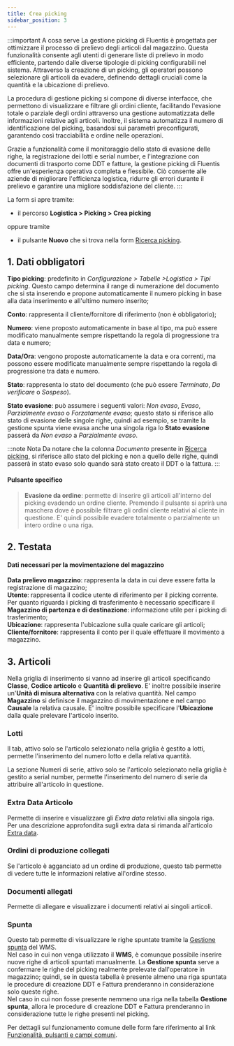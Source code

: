 ```yaml
---
title: Crea picking
sidebar_position: 3
---
```


:::important A cosa serve
La gestione picking di Fluentis è progettata per ottimizzare il processo di prelievo degli articoli dal magazzino. Questa funzionalità consente agli utenti di generare liste di prelievo in modo efficiente, partendo dalle diverse tipologie di picking configurabili nel sistema. Attraverso la creazione di un picking, gli operatori possono selezionare gli articoli da evadere, definendo dettagli cruciali come la quantità e la ubicazione di prelievo.

La procedura di gestione picking si compone di diverse interfacce, che permettono di visualizzare e filtrare gli ordini cliente, facilitando l'evasione totale o parziale degli ordini attraverso una gestione automatizzata delle informazioni relative agli articoli. Inoltre, il sistema automatizza il numero di identificazione del picking, basandosi sui parametri preconfigurati, garantendo così tracciabilità e ordine nelle operazioni.

Grazie a funzionalità come il monitoraggio dello stato di evasione delle righe, la registrazione dei lotti e serial number, e l'integrazione con documenti di trasporto come DDT e fatture, la gestione picking di Fluentis offre un'esperienza operativa completa e flessibile. Ciò consente alle aziende di migliorare l'efficienza logistica, ridurre gli errori durante il prelievo e garantire una migliore soddisfazione del cliente.
:::

La form si apre tramite:  
 -  il percorso **Logistica > Picking > Crea picking** 

oppure tramite 

 - il pulsante **Nuovo** che si trova nella form  [Ricerca picking](/docs/logistics/picking/search-picking).

## 1. Dati obbligatori

**Tipo picking**: predefinito in  *Configurazione > Tabelle >Logistica > Tipi picking*. Questo campo determina il range di numerazione del documento che si sta inserendo e propone automaticamente il numero picking in base alla data inserimento e all'ultimo numero inserito;  

**Conto**: rappresenta il cliente/fornitore di riferimento (non è obbligatorio);  

**Numero**: viene proposto automaticamente in base al tipo, ma può essere modificato manualmente sempre rispettando la regola di progressione tra data e numero;  

**Data/Ora**: vengono proposte automaticamente la data e ora correnti, ma possono essere modificate manualmente sempre rispettando la regola di progressione tra data e numero.

**Stato**: rappresenta lo stato del documento (che può essere *Terminato*, *Da verificare* o *Sospeso*).

**Stato evasione**: può assumere i seguenti valori: *Non evaso*, *Evaso*, *Parzialmente evaso* o *Forzatamente evaso*; questo stato si riferisce allo stato di evasione delle singole righe, quindi ad esempio, se tramite la gestione spunta viene evasa anche una singola riga lo **Stato evasione** passerà da *Non evaso* a *Parzialmente evaso*.    

:::note Nota
Da notare che la colonna *Documento* presente in [Ricerca picking](/docs/logistics/picking/search-picking), si riferisce allo stato del picking e non a quello delle righe, quindi passerà in stato evaso solo quando sarà stato creato il DDT o la fattura.
:::

#### Pulsante specifico

> **Evasione da ordine**: permette di inserire gli articoli all'interno del picking evadendo un ordine cliente. Premendo il pulsante si aprirà una maschera dove è possibile filtrare gli ordini cliente relativi al cliente in questione. E' quindi possibile evadere totalmente o parzialmente un intero ordine o una riga.

## 2. Testata

#### Dati necessari per la movimentazione del magazzino  

**Data prelievo magazzino**: rappresenta la data in cui deve essere fatta la registrazione di magazzino;  
**Utente**: rappresenta il codice utente di riferimento per il picking corrente. Per quanto riguarda i picking di trasferimento è necessario specificare il **Magazzino di partenza e di destinazione**: informazione utile per i picking di trasferimento;  
**Ubicazione**: rappresenta l'ubicazione sulla quale caricare gli articoli;  
**Cliente/fornitore**: rappresenta il conto per il quale effettuare il movimento a magazzino.

## 3. Articoli

Nella griglia di inserimento si vanno ad inserire gli articoli specificando **Classe**, **Codice articolo** e **Quantità di prelievo**. E' inoltre possibile inserire un'**Unità di misura alternativa** con la relativa quantità. Nel campo **Magazzino** si definisce il magazzino di movimentazione e nel campo **Causale** la relativa causale. E' inoltre possibile specificare l'**Ubicazione** dalla quale prelevare l'articolo inserito.

### Lotti

Il tab, attivo solo se l'articolo selezionato nella griglia è gestito a lotti, permette l'inserimento del numero lotto e della relativa quantità.

La sezione Numeri di serie, attivo solo se l'articolo selezionato nella griglia è gestito a serial number, permette l'inserimento del numero di serie da attribuire all'articolo in questione.

### Extra Data Articolo

Permette di inserire e visualizzare gli *Extra data* relativi alla singola riga.           
Per una descrizione approfondita sugli extra data si rimanda all'articolo [Extra data](/docs/configurations/utility/extra-data/extradata/new-extradata).

### Ordini di produzione collegati

Se l'articolo è agganciato ad un ordine di produzione, questo tab permette di vedere tutte le informazioni relative all'ordine stesso.

### Documenti allegati

Permette di allegare e visualizzare i documenti relativi ai singoli articoli.  

### Spunta

Questo tab permette di visualizzare le righe spuntate tramite la [Gestione spunta](/docs/logistics/wms/sales/check-row-management) del WMS.    
Nel caso in cui non venga utilizzato il **WMS**, è comunque possibile inserire nuove righe di articoli spuntati manualmente.
La **Gestione spunta** serve a confermare le righe del picking realmente prelevate dall'operatore in magazzino; quindi, se in questa tabella è presente almeno una riga spuntata le procedure di creazione DDT e Fattura prenderanno in considerazione solo queste righe.         
Nel caso in cui non fosse presente nemmeno una riga nella tabella **Gestione spunta**, allora le procedure di creazione DDT e Fattura prenderanno in considerazione tutte le righe presenti nel picking.

Per dettagli sul funzionamento comune delle form fare riferimento al link [Funzionalità, pulsanti e campi comuni](/docs/guide/common).